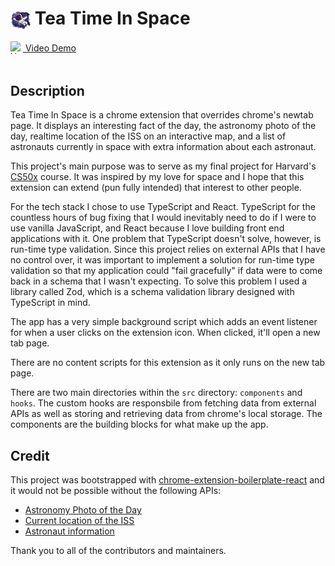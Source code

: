 # <img align='center' src='./src/assets/img/logo-32.png'> Tea Time In Space

<a href='https://www.youtube.com/watch?v=8eE5jiJ_Fo8' style="display: flex; align-items: center;">
<img src="https://cdn-icons-png.flaticon.com/512/1384/1384060.png" width="20" height="20"  alt="YouTube">
&nbsp;Video Demo
</a>
<br>

## Description

Tea Time In Space is a chrome extension that overrides chrome's newtab page. It displays an interesting fact of the day, the astronomy photo of the day, realtime location of the ISS on an interactive map, and a list of astronauts currently in space with extra information about each astronaut.

This project's main purpose was to serve as my final project for Harvard's [CS50x](https://learning.edx.org/course/course-v1:HarvardX+CS50+X/home) course. It was inspired by my love for space and I hope that this extension can extend (pun fully intended) that interest to other people.

For the tech stack I chose to use TypeScript and React. TypeScript for the countless hours of bug fixing that I would inevitably need to do if I were to use vanilla JavaScript, and React because I love building front end applications with it. One problem that TypeScript doesn't solve, however, is run-time type validation. Since this project relies on external APIs that I have no control over, it was important to implement a solution for run-time type validation so that my application could "fail gracefully" if data were to come back in a schema that I wasn't expecting. To solve this problem I used a library called Zod, which is a schema validation library designed with TypeScript in mind.

The app has a very simple background script which adds an event listener for when a user clicks on the extension icon. When clicked, it'll open a new tab page.

There are no content scripts for this extension as it only runs on the new tab page.

There are two main directories within the `src` directory: `components` and `hooks`. The custom hooks are responsbile from fetching data from external APIs as well as storing and retrieving data from chrome's local storage. The components are the building blocks for what make up the app.

## Credit

This project was bootstrapped with [chrome-extension-boilerplate-react](https://github.com/lxieyang/chrome-extension-boilerplate-react) and it would not be possible without the following APIs:

- [Astronomy Photo of the Day](https://api.nasa.gov/)
- [Current location of the ISS](http://open-notify.org/Open-Notify-API/ISS-Location-Now/)
- [Astronaut information](https://ll.thespacedevs.com/docs/)

Thank you to all of the contributors and maintainers.
